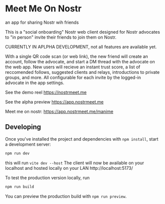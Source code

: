 # Meet Me On Nostr
an app for sharing Nostr wih friends


This is a "social onboarding" Nostr web client designed for Nostr advocates to "in person" invite their friends to join them on Nostr.

CURRENTLY IN APLPHA DEVELOPMENT, not all features are available yet.

With a single QR code scan (or web link), the new friend will create an account, follow the advocate, and start a DM thread with the advocate on the web app. New users will recieve an instant trust score, a list of reccomended follows, suggested clients and relays, introductions to private groups, and more. All configurable for each invite by the logged-in advocate in the app settings. 

See the demo reel
https://nostrmeet.me

See the alpha preview
https://app.nostrmeet.me

Meet me on nostr:
https://app.nostrmeet.me/manime

## Developing

Once you've installed the project and dependencies with `npm install`, start a development server:

```bash
npm run dev
```
this will run `vite dev --host`
The client will now be available on your localhost and hosted locally on your LAN
http://localhost:5173/


To test the production version locally, run

```bash
npm run build
```
You can preview the production build with `npm run preview`.

